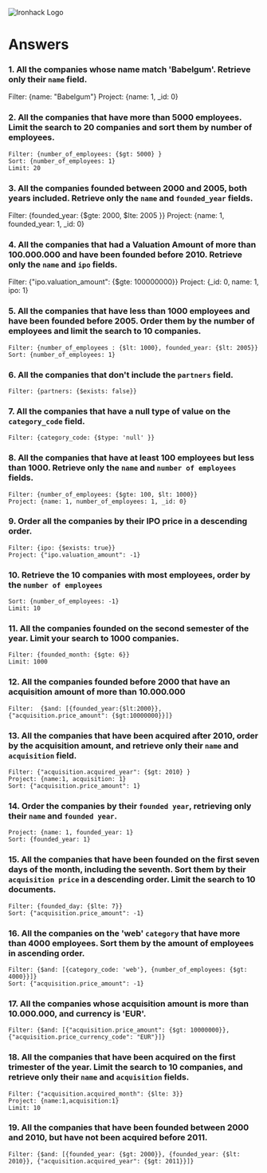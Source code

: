 ![Ironhack Logo](https://i.imgur.com/1QgrNNw.png)

# Answers

### 1. All the companies whose name match 'Babelgum'. Retrieve only their `name` field.

Filter: {name: "Babelgum"}
Project: {name: 1, _id: 0}
<!-- Your Code Goes Here -->

### 2. All the companies that have more than 5000 employees. Limit the search to 20 companies and sort them by **number of employees**.
    Filter: {number_of_employees: {$gt: 5000} }
    Sort: {number_of_employees: 1}
    Limit: 20

<!-- Your Code Goes Here -->

### 3. All the companies founded between 2000 and 2005, both years included. Retrieve only the `name` and `founded_year` fields.

Filter: {founded_year: {$gte: 2000, $lte: 2005 }}
Project: {name: 1, founded_year: 1, _id: 0}
<!-- Your Code Goes Here -->

### 4. All the companies that had a Valuation Amount of more than 100.000.000 and have been founded before 2010. Retrieve only the `name` and `ipo` fields.

Filter: {"ipo.valuation_amount": {$gte: 100000000}}
Project: {_id: 0, name: 1, ipo: 1}
<!-- Your Code Goes Here -->

### 5. All the companies that have less than 1000 employees and have been founded before 2005. Order them by the number of employees and limit the search to 10 companies.

    Filter: {number_of_employees : {$lt: 1000}, founded_year: {$lt: 2005}}
    Sort: {number_of_employees: 1}

<!-- Your Code Goes Here -->

### 6. All the companies that don't include the `partners` field.

    Filter: {partners: {$exists: false}}
<!-- Your Code Goes Here -->

### 7. All the companies that have a null type of value on the `category_code` field.

    Filter: {category_code: {$type: 'null' }}
<!-- Your Code Goes Here -->

### 8. All the companies that have at least 100 employees but less than 1000. Retrieve only the `name` and `number of employees` fields.

    Filter: {number_of_employees: {$gte: 100, $lt: 1000}}
    Project: {name: 1, number_of_employees: 1, _id: 0}
<!-- Your Code Goes Here -->

### 9. Order all the companies by their IPO price in a descending order.
    Filter: {ipo: {$exists: true}}
    Project: {"ipo.valuation_amount": -1}

<!-- Your Code Goes Here -->

### 10. Retrieve the 10 companies with most employees, order by the `number of employees`
    Sort: {number_of_employees: -1}
    Limit: 10

<!-- Your Code Goes Here -->

### 11. All the companies founded on the second semester of the year. Limit your search to 1000 companies.
    Filter: {founded_month: {$gte: 6}}
    Limit: 1000

<!-- Your Code Goes Here -->

### 12. All the companies founded before 2000 that have an acquisition amount of more than 10.000.000
    Filter:  {$and: [{founded_year:{$lt:2000}}, {"acquisition.price_amount": {$gt:10000000}}]}
<!-- Your Code Goes Here -->

### 13. All the companies that have been acquired after 2010, order by the acquisition amount, and retrieve only their `name` and `acquisition` field.
    Filter: {"acquisition.acquired_year": {$gt: 2010} }
    Project: {name:1, acquisition: 1}
    Sort: {"acquisition.price_amount": 1}
<!-- Your Code Goes Here -->

### 14. Order the companies by their `founded year`, retrieving only their `name` and `founded year`.
    Project: {name: 1, founded_year: 1}
    Sort: {founded_year: 1}
<!-- Your Code Goes Here -->

### 15. All the companies that have been founded on the first seven days of the month, including the seventh. Sort them by their `acquisition price` in a descending order. Limit the search to 10 documents.
    Filter: {founded_day: {$lte: 7}}
    Sort: {"acquisition.price_amount": -1}
<!-- Your Code Goes Here -->

### 16. All the companies on the 'web' `category` that have more than 4000 employees. Sort them by the amount of employees in ascending order.
    Filter: {$and: [{category_code: 'web'}, {number_of_employees: {$gt: 4000}}]}
    Sort: {"acquisition.price_amount": -1}
<!-- Your Code Goes Here -->

### 17. All the companies whose acquisition amount is more than 10.000.000, and currency is 'EUR'.
    Filter: {$and: [{"acquisition.price_amount": {$gt: 10000000}}, {"acquisition.price_currency_code": "EUR"}]}
<!-- Your Code Goes Here -->

### 18. All the companies that have been acquired on the first trimester of the year. Limit the search to 10 companies, and retrieve only their `name` and `acquisition` fields.
    Filter: {"acquisition.acquired_month": {$lte: 3}}
    Project: {name:1,acquisition:1}
    Limit: 10
<!-- Your Code Goes Here -->

### 19. All the companies that have been founded between 2000 and 2010, but have not been acquired before 2011.
    Filter: {$and: [{founded_year: {$gt: 2000}}, {founded_year: {$lt: 2010}}, {"acquisition.acquired_year": {$gt: 2011}}]}
<!-- Your Code Goes Here -->
